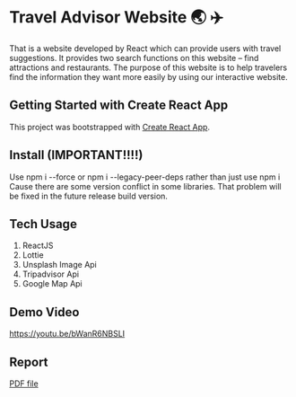 # Travel Advisor Website :earth_asia: :airplane:

That is a website developed by React which can provide users with travel suggestions. It provides two search functions on this website – find attractions and restaurants. The purpose of this website is to help travelers find the information they want more easily by using our interactive website.

## Getting Started with Create React App

This project was bootstrapped with [Create React App](https://github.com/facebook/create-react-app).

## Install (IMPORTANT!!!!)
Use npm i --force or npm i --legacy-peer-deps rather than just use npm i
Cause there are some version conflict in some libraries. That problem will be fixed in the future release build version.

## Tech Usage
1. ReactJS
2. Lottie
3. Unsplash Image Api
4. Tripadvisor Api
5. Google Map Api

## Demo Video
https://youtu.be/bWanR6NBSLI

## Report
[PDF file](https://github.com/jordansusu/ifn666_ass2/blob/main/N11189983_IFN666_ASS2.pdf)
